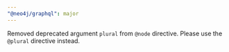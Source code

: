 ```yaml
---
"@neo4j/graphql": major
---
```


Removed deprecated argument `plural` from `@node` directive. Please use the `@plural` directive instead.
